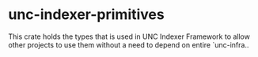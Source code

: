# unc-indexer-primitives

This crate holds the types that is used in UNC Indexer Framework to allow other projects to use them without a need to depend on entire `unc-infra..
